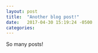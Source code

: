 ```yaml
---
layout: post
title:  "Another blog post!"
date:   2017-04-30 15:19:24 -0500
categories:
---
```

So many posts!
